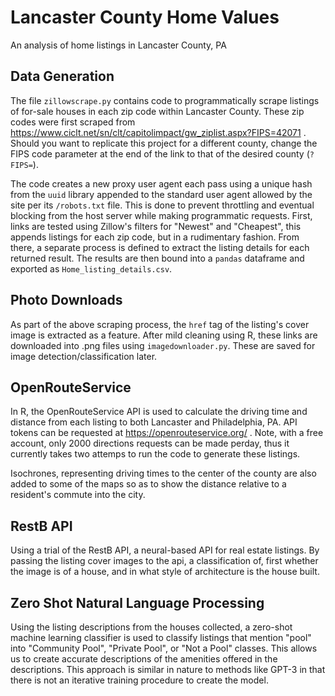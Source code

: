 # Lancaster County Home Values
 An analysis of home listings in Lancaster County, PA

## Data Generation

The file `zillowscrape.py` contains code to programmatically scrape listings of for-sale houses in each zip code within Lancaster County. These zip codes were first scraped from https://www.ciclt.net/sn/clt/capitolimpact/gw_ziplist.aspx?FIPS=42071 . Should you want to replicate this project for a different county, change the FIPS code parameter at the end of the link to that of the desired county (`?FIPS=`).   

The code creates a new proxy user agent each pass using a unique hash from the `uuid` library appended to the standard user agent allowed by the site per its `/robots.txt` file. This is done to prevent throttling and eventual blocking from the host server while making programmatic requests. First, links are tested using Zillow's filters for "Newest" and "Cheapest", this appends listings for each zip code, but in a rudimentary fashion. From there, a separate process is defined to extract the listing details for each returned result. The results are then bound into a `pandas` dataframe and exported as `Home_listing_details.csv`.

## Photo Downloads

As part of the above scraping process, the `href` tag of the listing's cover image is extracted as a feature. After mild cleaning using R, these links are downloaded into .png files using `imagedownloader.py`. These are saved for image detection/classification later.

## OpenRouteService

In R, the OpenRouteService API is used to calculate the driving time and distance from each listing to both Lancaster and Philadelphia, PA. API tokens can be requested at https://openrouteservice.org/ . Note, with a free account, only 2000 directions requests can be made perday, thus it currently takes two attemps to run the code to generate these listings.

Isochrones, representing driving times to the center of the county are also added to some of the maps so as to show the distance relative to a resident's commute into the city.

## RestB API

Using a trial of the RestB API, a neural-based API for real estate listings. By passing the listing cover images to the api, a classification of, first whether the image is of a house, and in what style of architecture is the house built.

## Zero Shot Natural Language Processing

Using the listing descriptions from the houses collected, a zero-shot machine learning classifier is used to classify listings that mention "pool" into "Community Pool", "Private Pool", or "Not a Pool" classes. This allows us to create accurate descriptions of the amenities offered in the descriptions. This approach is similar in nature to methods like GPT-3 in that there is not an iterative training procedure to create the model.
